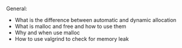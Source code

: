General:
* What is the difference between automatic and dynamic allocation
* What is malloc and free and how to use them
* Why and when use malloc
* How to use valgrind to check for memory leak
